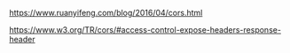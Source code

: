 

https://www.ruanyifeng.com/blog/2016/04/cors.html

https://www.w3.org/TR/cors/#access-control-expose-headers-response-header
